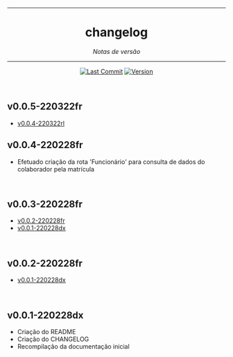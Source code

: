 <hr>
<h1 align="center">changelog</h1>
<p align=center><i align="center">Notas de versão</i></p>

<hr>

<div align="center">

<a href="">[![Last Commit](https://img.shields.io/github/last-commit/frtechdev/flem-bd-dominio-api)](https://github.com/frtechdev/flem-bd-dominio-api/) </a>
<a href="">![Version](https://img.shields.io/badge/version-0.0.3-005bff) </a>
<br>

</div>

<br>

## v0.0.5-220322fr

- [v0.0.4-220322rl](https://github.com/frtechdev/flem-bd-dominio-api/commit/a28e47c8f04f0697b318576c51d66ec4a367d73a)

## v0.0.4-220228fr

- Efetuado criação da rota 'Funcionário' para consulta de dados do colaborador pela matrícula

<br>

## v0.0.3-220228fr

- [v0.0.2-220228fr](https://github.com/frtechdev/flem-bd-dominio-api/commit/c91fbe78a603f320deb498fb1dbcf15ef148ffe6)
- [v0.0.1-220228dx](https://github.com/frtechdev/flem-bd-dominio-api/commit/31d3b794b7bddc163a8be2a2679daa0b312237de)

 <br>

## v0.0.2-220228fr

- [v0.0.1-220228dx](https://github.com/frtechdev/flem-bd-dominio-api/commit/31d3b794b7bddc163a8be2a2679daa0b312237de)

 <br>

## v0.0.1-220228dx

- Criação do README
- Criação do CHANGELOG
- Recompilação da documentação inicial